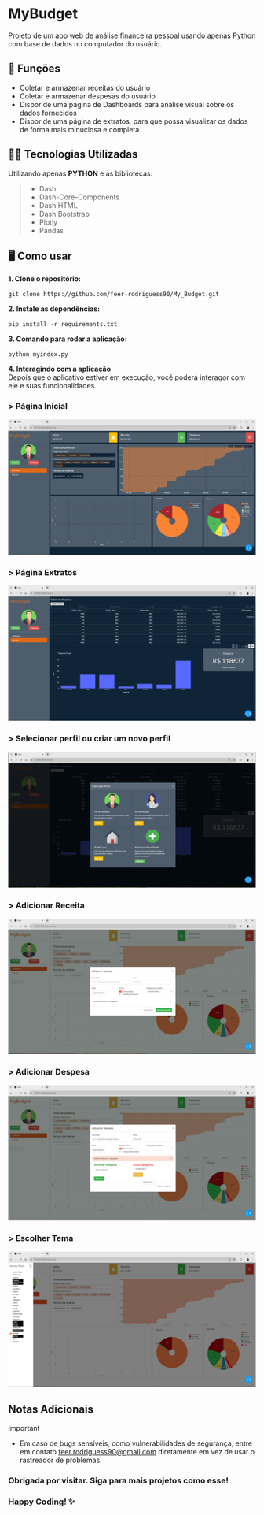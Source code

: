# MyBudget

Projeto de um app web de análise financeira pessoal usando apenas Python com base de dados no computador do usuário.

## 🔧 Funções

- Coletar e armazenar receitas do usuário
- Coletar e armazenar despesas do usuário
- Dispor de uma página de Dashboards para análise visual sobre os dados fornecidos
- Dispor de uma página de extratos, para que possa visualizar os dados de forma mais minuciosa e completa

## 👨‍💻 Tecnologias Utilizadas

Utilizando apenas **PYTHON** e as bibliotecas:
> - Dash
> - Dash-Core-Components
> - Dash HTML
> - Dash Bootstrap
> - Plotly
> - Pandas

## 🖥 Como usar 
**1. Clone o repositório:**
```
git clone https://github.com/feer-rodriguess90/My_Budget.git
```

**2. Instale as dependências:**
```
pip install -r requirements.txt
```

**3. Comando para rodar a aplicação:**
```
python myindex.py
```

**4. Interagindo com a aplicação** <br>
Depois que o aplicativo estiver em execução, você poderá interagor com ele e suas funcionalidades. 

### > Página Inicial 
![image](https://github.com/feer-rodriguess90/My_Budget/blob/main/MyBudget/estrutura_inicial/Images/PaginaInicial.png)

### > Página Extratos 
![image](https://github.com/feer-rodriguess90/My_Budget/blob/main/MyBudget/estrutura_inicial/Images/PaginaExtratos.png)

### > Selecionar perfil ou criar um novo perfil 
![image](https://github.com/feer-rodriguess90/My_Budget/blob/main/MyBudget/estrutura_inicial/Images/SelecionarPerfil.png)

### > Adicionar Receita
![image](https://github.com/feer-rodriguess90/My_Budget/blob/main/MyBudget/estrutura_inicial/Images/AdicionarReceita.png)

### > Adicionar Despesa 
![image](https://github.com/feer-rodriguess90/My_Budget/blob/main/MyBudget/estrutura_inicial/Images/AdicionarDespesas.png)

### > Escolher Tema
![image](https://github.com/feer-rodriguess90/My_Budget/blob/main/MyBudget/estrutura_inicial/Images/EscolherTema.png)

## Notas Adicionais
> [!IMPORTANT]
> - Em caso de bugs sensíveis, como vulnerabilidades de segurança, entre em contato
feer.rodriguess90@gmail.com diretamente em vez de usar o rastreador de problemas.

### Obrigada por visitar. Siga para mais projetos como esse!  
### Happy Coding! ✨










